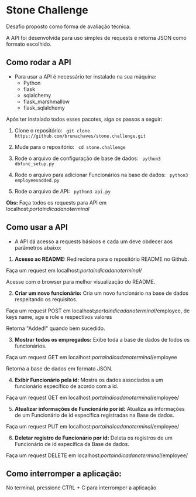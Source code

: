 # Stone Challenge

Desafio proposto como forma de avaliação técnica.

A API foi desenvolvida para uso simples de requests e retorna JSON como formato escolhido.

## Como rodar a API

- Para usar a API é necessário ter instalado na sua máquina:
    - Python
    - flask
    - sqlalchemy
    - flask_marshmallow
    - flask_sqlalchemy

Após ter instalado todos esses pacotes, siga os passos a seguir:
1. Clone o repositório:
``` git clone https://github.com/brunachaves/stone.challenge.git``` 

2. Mude para o repositório:
``` cd stone.challenge```

3. Rode o arquivo de configuração de base de dados:
``` python3 dbfunc_setup.py```

4. Rode o arquivo para adicionar Funcionários na base de dados:
``` python3 employeesadded.py```

5. Rode o arquivo de API:
``` python3 api.py```

**Obs:** Faça todos os requests para API em localhost:_portaindicadanoterminal_

## Como usar a API
- A API dá acesso a requests básicos e cada um deve obdecer aos parâmetros abaixo:

1. **Acesso ao README:**
Redireciona para o repositório README no Github.

Faça um request em localhost:_portaindicadanoterminal_/

Acesse com o browser para melhor visualização do README.

2. **Criar um novo funcionário:**
Cria um novo funcionário na base de dados respeitando os requisitos.

Faça um request POST em localhost:_portaindicadanoterminal_/employee, de keys name, age e role e respectivos valores

Retorna "Added!" quando bem sucedido.

3. **Mostrar todos os empregados:**
Exibe toda a base de dados de todos os funcionários.

Faça um request GET em localhost:_portaindicadanoterminal_/employee

Retorna a base de dados em formato JSON.

4. **Exibir Funcionário pela id:**
Mostra os dados associados a um funcionário específico de acordo com a id.

Faça um request GET em localhost:_portaindicadanoterminal_/employee/<id>

5. **Atualizar informações de Funcionário por id:**
Atualiza as informações de um Funcionário de id específica registradas na Base de dados.

Faça um request PUT em localhost:_portaindicadanoterminal_/employee/<id>

6. **Deletar registro de Funcionário por id:**
Deleta os registros de um Funcionário de id específica da Base de dados.

Faça um request DELETE em localhost:_portaindicadanoterminal_/employee/<id>


## Como interromper a aplicação:

No terminal, pressione CTRL + C para interromper a aplicação
